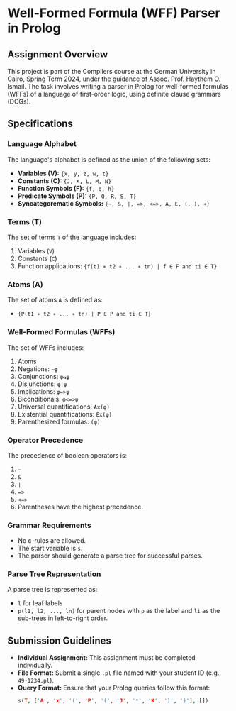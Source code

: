 # Well-Formed Formula (WFF) Parser in Prolog

## Assignment Overview

This project is part of the Compilers course at the German University in Cairo, Spring Term 2024, under the guidance of Assoc. Prof. Haythem O. Ismail. The task involves writing a parser in Prolog for well-formed formulas (WFFs) of a language of first-order logic, using definite clause grammars (DCGs).

## Specifications

### Language Alphabet

The language's alphabet is defined as the union of the following sets:
- **Variables (V):** `{x, y, z, w, t}`
- **Constants (C):** `{J, K, L, M, N}`
- **Function Symbols (F):** `{f, g, h}`
- **Predicate Symbols (P):** `{P, Q, R, S, T}`
- **Syncategorematic Symbols:** `{∼, &, |, =>, <=>, A, E, (, ), ∗}`

### Terms (T)

The set of terms `T` of the language includes:
1. Variables (`V`)
2. Constants (`C`)
3. Function applications: `{f(t1 ∗ t2 ∗ ... ∗ tn) | f ∈ F and ti ∈ T}`

### Atoms (A)

The set of atoms `A` is defined as:
- `{P(t1 ∗ t2 ∗ ... ∗ tn) | P ∈ P and ti ∈ T}`

### Well-Formed Formulas (WFFs)

The set of WFFs includes:
1. Atoms
2. Negations: `∼φ`
3. Conjunctions: `φ&ψ`
4. Disjunctions: `φ|ψ`
5. Implications: `φ=>ψ`
6. Biconditionals: `φ<=>ψ`
7. Universal quantifications: `Ax(φ)`
8. Existential quantifications: `Ex(φ)`
9. Parenthesized formulas: `(φ)`

### Operator Precedence

The precedence of boolean operators is:
1. `∼`
2. `&`
3. `|`
4. `=>`
5. `<=>`
6. Parentheses have the highest precedence.

### Grammar Requirements

- No ε-rules are allowed.
- The start variable is `s`.
- The parser should generate a parse tree for successful parses.

### Parse Tree Representation

A parse tree is represented as:
- `l` for leaf labels
- `p(l1, l2, ..., ln)` for parent nodes with `p` as the label and `li` as the sub-trees in left-to-right order.

## Submission Guidelines

- **Individual Assignment:** This assignment must be completed individually.
- **File Format:** Submit a single `.pl` file named with your student ID (e.g., `49-1234.pl`).
- **Query Format:** Ensure that your Prolog queries follow this format:
  ```prolog
  s(T, ['A', 'x', '(', 'P', '(', 'J', '*', 'K', ')', ')'], [])
